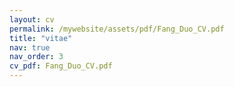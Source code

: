```yaml
---
layout: cv
permalink: /mywebsite/assets/pdf/Fang_Duo_CV.pdf
title: "vitae"
nav: true
nav_order: 3
cv_pdf: Fang_Duo_CV.pdf
---
```

